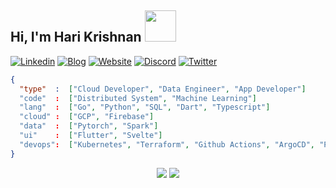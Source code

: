 <h2> Hi, I'm Hari Krishnan <img src="https://media.giphy.com/media/mGcNjsfWAjY5AEZNw6/giphy.gif" width="50"></h2>

[![Linkedin](https://img.shields.io/badge/LinkedIn-0077B5?style=for-the-badge&logo=linkedin&logoColor=white)](https://www.linkedin.com/in/codeharik/)
[![Blog](https://img.shields.io/badge/Hashnode-2962FF?style=for-the-badge&logo=hashnode&logoColor=white)](https://blog.shark.run)
[![Website](https://img.shields.io/badge/website-000000?style=for-the-badge&logo=About.me&logoColor=white)](https://shark.run)
[![Discord](https://img.shields.io/badge/Discord-5865F2?style=for-the-badge&logo=discord&logoColor=white)](https://discord.gg/BKhphVeD)
[![Twitter](https://img.shields.io/badge/Twitter-1DA1F2?style=for-the-badge&logo=twitter&logoColor=white)](https://twitter.com/codeharik)

```json
{
  "type"  :  ["Cloud Developer", "Data Engineer", "App Developer"]
  "code"  :  ["Distributed System", "Machine Learning"]
  "lang"  :  ["Go", "Python", "SQL", "Dart", "Typescript"]
  "cloud" :  ["GCP", "Firebase"]
  "data"  :  ["Pytorch", "Spark"]
  "ui"    :  ["Flutter", "Svelte"]
  "devops":  ["Kubernetes", "Terraform", "Github Actions", "ArgoCD", "Prometheus", "Opentelemetry"]
}
```

<div align="center">
  <img src="https://skillicons.dev/icons?i=go,gcp,nothing,pytorch,nothing,flutter,firebase,nothing,astro,svelte,swift,androidstudio,nothing,postgres,mongo,nothing,terraform,githubactions,docker,kubernetes,nothing,prometheus,grafana&perline=8">
  <img src="https://streak-stats.demolab.com?user=codeharik&border_radius=30&card_width=320&hide_longest_streak=true">
</div>
